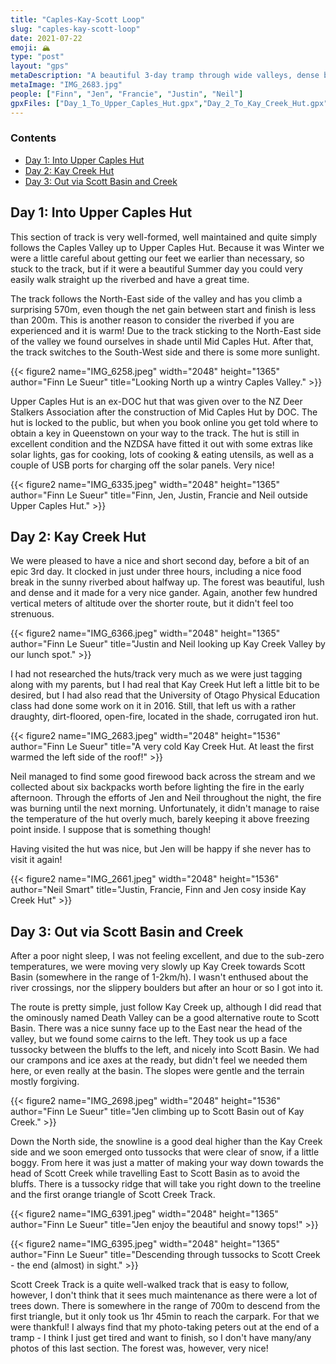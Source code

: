 ```yaml
---
title: "Caples-Kay-Scott Loop"
slug: "caples-kay-scott-loop"
date: 2021-07-22
emoji: 🏔
type: "post"
layout: "gps"
metaDescription: "A beautiful 3-day tramp through wide valleys, dense bush and snowy tops. It visits two very memorable (if different) huts and passes through some of the best scenery in New Zealand."
metaImage: "IMG_2683.jpg"
people: ["Finn", "Jen", "Francie", "Justin", "Neil"]
gpxFiles: ["Day_1_To_Upper_Caples_Hut.gpx","Day_2_To_Kay_Creek_Hut.gpx","Day_3_Out_via_Scott_Basin_Creek.gpx"]
---
```


<nav id="TableOfContents">
  <h3>Contents</h3>
  <ul>
    <li><a title="Jump to Day 1: Into Upper Caples Hut" href="#day-1-into-upper-caples-hut">Day 1: Into Upper Caples Hut</a></li>
    <li><a title="Jump to Day 2: Kay Creek Hut" href="#day-2-kay-creek-hut">Day 2: Kay Creek Hut</a></li>
    <li><a title="Jump to Day 3: Out via Scott Basin and Creek" href="#day-3-out-via-scott-basin-and-creek">Day 3: Out via Scott Basin and Creek</a></li>
    </ul>
</nav>

## Day 1: Into Upper Caples Hut

<div id="Day_1_To_Upper_Caples_Hut"></div>

This section of track is very well-formed, well maintained and quite simply follows the Caples Valley up to Upper Caples Hut. Because it was Winter we were a little careful about getting our feet we earlier than necessary, so stuck to the track, but if it were a beautiful Summer day you could very easily walk straight up the riverbed and have a great time.

The track follows the North-East side of the valley and has you climb a surprising 570m, even though the net gain between start and finish is less than 200m. This is another reason to consider the riverbed if you are experienced and it is warm! Due to the track sticking to the North-East side of the valley we found ourselves in shade until Mid Caples Hut. After that, the track switches to the South-West side and there is some more sunlight.

{{< figure2 name="IMG_6258.jpeg" width="2048" height="1365" author="Finn Le Sueur" title="Looking North up a wintry Caples Valley." >}}

Upper Caples Hut is an ex-DOC hut that was given over to the NZ Deer Stalkers Association after the construction of Mid Caples Hut by DOC. The hut is locked to the public, but when you book online you get told where to obtain a key in Queenstown on your way to the track. The hut is still in excellent condition and the NZDSA have fitted it out with some extras like solar lights, gas for cooking, lots of cooking & eating utensils, as well as a couple of USB ports for charging off the solar panels. Very nice!

{{< figure2 name="IMG_6335.jpeg" width="2048" height="1365" author="Finn Le Sueur" title="Finn, Jen, Justin, Francie and Neil outside Upper Caples Hut." >}}

## Day 2: Kay Creek Hut

<div id="Day_2_To_Kay_Creek_Hut"></div>

We were pleased to have a nice and short second day, before a bit of an epic 3rd day. It clocked in just under three hours, including a nice food break in the sunny riverbed about halfway up. The forest was beautiful, lush and dense and it made for a very nice gander. Again, another few hundred vertical meters of altitude over the shorter route, but it didn't feel too strenuous.

{{< figure2 name="IMG_6366.jpeg" width="2048" height="1365" author="Finn Le Sueur" title="Justin and Neil looking up Kay Creek Valley by our lunch spot." >}}

I had not researched the huts/track very much as we were just tagging along with my parents, but I had real that Kay Creek Hut left a little bit to be desired, but I had also read that the University of Otago Physical Education class had done some work on it in 2016. Still, that left us with a rather draughty, dirt-floored, open-fire, located in the shade, corrugated iron hut.

{{< figure2 name="IMG_2683.jpeg" width="2048" height="1536" author="Finn Le Sueur" title="A very cold Kay Creek Hut. At least the first warmed the left side of the roof!" >}}

Neil managed to find some good firewood back across the stream and we collected about six backpacks worth before lighting the fire in the early afternoon. Through the efforts of Jen and Neil throughout the night, the fire was burning until the next morning. Unfortunately, it didn't manage to raise the temperature of the hut overly much, barely keeping it above freezing point inside. I suppose that is something though!

Having visited the hut was nice, but Jen will be happy if she never has to visit it again!

{{< figure2 name="IMG_2661.jpeg" width="2048" height="1536" author="Neil Smart" title="Justin, Francie, Finn and Jen cosy inside Kay Creek Hut" >}}

## Day 3: Out via Scott Basin and Creek

<div id="Day_3_Out_via_Scott_Basin_Creek"></div>

After a poor night sleep, I was not feeling excellent, and due to the sub-zero temperatures, we were moving very slowly up Kay Creek towards Scott Basin (somewhere in the range of 1-2km/h). I wasn't enthused about the river crossings, nor the slippery boulders but after an hour or so I got into it.

The route is pretty simple, just follow Kay Creek up, although I did read that the ominously named Death Valley can be a good alternative route to Scott Basin. There was a nice sunny face up to the East near the head of the valley, but we found some cairns to the left. They took us up a face tussocky between the bluffs to the left, and nicely into Scott Basin. We had our crampons and ice axes at the ready, but didn't feel we needed them here, or even really at the basin. The slopes were gentle and the terrain mostly forgiving.

{{< figure2 name="IMG_2698.jpeg" width="2048" height="1536" author="Finn Le Sueur" title="Jen climbing up to Scott Basin out of Kay Creek." >}}

Down the North side, the snowline is a good deal higher than the Kay Creek side and we soon emerged onto tussocks that were clear of snow, if a little boggy. From here it was just a matter of making your way down towards the head of Scott Creek while travelling East to Scott Basin as to avoid the bluffs. There is a tussocky ridge that will take you right down to the treeline and the first orange triangle of Scott Creek Track.

{{< figure2 name="IMG_6391.jpeg" width="2048" height="1365" author="Finn Le Sueur" title="Jen enjoy the beautiful and snowy tops!" >}}

{{< figure2 name="IMG_6395.jpeg" width="2048" height="1365" author="Finn Le Sueur" title="Descending through tussocks to Scott Creek - the end (almost) in sight." >}}

Scott Creek Track is a quite well-walked track that is easy to follow, however, I don't think that it sees much maintenance as there were a lot of trees down. There is somewhere in the range of 700m to descend from the first triangle, but it only took us 1hr 45min to reach the carpark. For that we were thankful!
I always find that my photo-taking peters out at the end of a tramp - I think I just get tired and want to finish, so I don't have many/any photos of this last section. The forest was, however, very nice!
